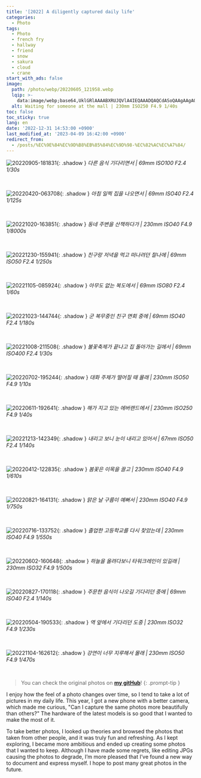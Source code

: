 ```yaml
---
title: '[2022] A diligently captured daily life'
categories:
  - Photo
tags:
  - Photo
  - french fry
  - hallway
  - friend
  - snow
  - sakura
  - cloud
  - crane
start_with_ads: false
image:
  path: /photo/webp/20220605_121958.webp
  lqip: >-
    data:image/webp;base64,UklGRlAAAABXRUJQVlA4IEQAAADQAQCdASoQAAgAAgA0JZQCdAD0tNvXgAD++yUU4/HtnDOizij1uz6dfZTsypE5KvKr20uztM+CbrkMAgjCLe9cNkIAAA==
  alt: Waiting for someone at the mall | 230mm ISO250 F4.9 1/40s
toc: false
toc_sticky: true
lang: en
date: '2022-12-31 14:53:00 +0900'
last_modified_at: '2023-04-09 16:42:00 +0900'
redirect_from:
  - /posts/%EC%9E%84%EC%9D%B8%EB%85%84%EC%9D%98-%EC%82%AC%EC%A7%84/
---
```


<!--
메모: 사진은 선형으로 1/2 크기로 줄이고(= 면적으로는 1/4 수준으로 감소) webp 포맷으로 변경(p: 80)하여 올림
Ex) 4000x3000.jpg => 2000x1500.webp
-->

![20220905-181831](/photo/webp/20220905_181831.webp){: .shadow }
_다른 음식 기다리면서 | 69mm ISO100 F2.4 1/30s_

<br>

![20220420-063708](/photo/webp/20220420_063708.webp){: .shadow }
_아침 일찍 집을 나오면서 | 69mm ISO40 F2.4 1/125s_

<br>

![20221020-163851](/photo/webp/20221020_163851.webp){: .shadow }
_동네 주변을 산책하다가 | 230mm ISO40 F4.9 1/8000s_

<br>

![20221230-155941](/photo/webp/20221230_155941.webp){: .shadow }
_친구랑 저녁을 먹고 떠나려던 찰나에 | 69mm ISO50 F2.4 1/250s_

<br>

![20221105-085924](/photo/webp/20221105_085924.webp){: .shadow }
_아무도 없는 복도에서 | 69mm ISO80 F2.4 1/60s_

<br>

![20221023-144744](/photo/webp/20221023_144744.webp){: .shadow }
_군 복무중인 친구 면회 중에 | 69mm ISO40 F2.4 1/180s_

<br>

![20221008-211508](/photo/webp/20221008_211508.webp){: .shadow }
_불꽃축제가 끝나고 집 돌아가는 길에서 | 69mm ISO400 F2.4 1/30s_

<br>

![20220702-195244](/photo/webp/20220702_195244.webp){: .shadow }
_대화 주제가 떨어질 때 몰래 | 230mm ISO50 F4.9 1/10s_

<br>

![20220611-192641](/photo/webp/20220611_192641.webp){: .shadow }
_해가 지고 있는 에버랜드에서 | 230mm ISO250 F4.9 1/40s_

<br>

![20221213-142349](/photo/webp/20221213_142349.webp){: .shadow }
_내리고 보니 눈이 내리고 있어서 | 67mm ISO50 F2.4 1/140s_

<br>

![20220412-122835](/photo/webp/20220412_122835.webp){: .shadow }
_봄꽃은 이목을 끌고 | 230mm ISO40 F4.9 1/610s_

<br>

![20220821-164131](/photo/webp/20220821_164131.webp){: .shadow }
_맑은 날 구름이 예뻐서 | 230mm ISO40 F4.9 1/750s_

<br>

![20220716-133752](/photo/webp/20220716_133752.webp){: .shadow }
_졸업한 고등학교를 다시 찾았는데 | 230mm ISO40 F4.9 1/550s_

<br>

![20220602-160648](/photo/webp/20220602_160648.webp){: .shadow }
_하늘을 올려다보니 타워크레인이 있길래 | 230mm ISO32 F4.9 1/500s_

<br>

![20220827-170118](/photo/webp/20220827_170118.webp){: .shadow }
_주문한 음식이 나오길 기다리던 중에 | 69mm ISO40 F2.4 1/140s_

<br>

![20220504-190533](/photo/webp/20220504_190533.webp){: .shadow }
_역 앞에서 기다리던 도중 | 230mm ISO32 F4.9 1/230s_

<br>

![20221104-162612](/photo/webp/20221104_162612.webp){: .shadow }
_강연이 너무 지루해서 몰래 | 230mm ISO50 F4.9 1/470s_

<br>

> You can check the original photos on **[my gitHub](https://github.com/hynrng/hynrng.github.io.resources/tree/master/photo/jpg)**!
{: .prompt-tip }

I enjoy how the feel of a photo changes over time, so I tend to take a lot of pictures in my daily life. This year, I got a new phone with a better camera, which made me curious, "Can I capture the same photos more beautifully than others?" The hardware of the latest models is so good that I wanted to make the most of it.

To take better photos, I looked up theories and browsed the photos that taken from other people, and it was truly fun and refreshing. As I kept exploring, I became more ambitious and ended up creating some photos that I wanted to keep. Although I have made some regrets, like editing JPGs causing the photos to degrade, I’m more pleased that I’ve found a new way to document and express myself. I hope to post many great photos in the future.
